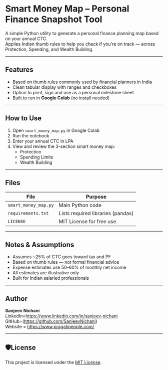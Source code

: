 # Smart Money Map – Personal Finance Snapshot Tool

A simple Python utility to generate a personal finance planning map based on your annual CTC.  
Applies Indian thumb rules to help you check if you're on track — across Protection, Spending, and Wealth Building.

---

## Features

- Based on thumb rules commonly used by financial planners in India
- Clean tabular display with ranges and checkboxes
- Option to print, sign and use as a personal milestone sheet
- Built to run in **Google Colab** (no install needed)

---

## How to Use

1. Open `smart_money_map.py` in Google Colab
2. Run the notebook
3. Enter your annual CTC in LPA
4. View and review the 3-section smart money map:
   - Protection
   - Spending Limits
   - Wealth Building

---

## Files

| File                | Purpose                                  |
|---------------------|------------------------------------------|
| `smart_money_map.py`| Main Python code                         |
| `requirements.txt`  | Lists required libraries (pandas)        |
| `LICENSE`           | MIT License for free use                 |

---

## Notes & Assumptions

- Assumes ~25% of CTC goes toward tax and PF
- Based on thumb rules — not formal financial advice
- Expense estimates use 50–60% of monthly net income
- All estimates are illustrative only
- Built for Indian salaried professionals

---

## Author

**Sanjeev Nichani**  
LinkedIn=https://www.linkedin.com/in/sanjeev-nichani <br>  GitHub=(https://github.com/SanjeevNichani) <br>
Website = https://www.pragatipeople.com/

---

## 🛡License

This project is licensed under the [MIT License](LICENSE).


